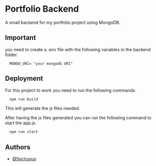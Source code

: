 
# Portfolio Backend

A small backend for my portfolio project using MongoDB.




## Important

you need to create a .env file with the following variables in the backend folder.

```env
  MONGO_URI= "your mongodb URI"
```

## Deployment

For this project to work you need to run the following commands.

```bash
  npm run build
```

This will generate the js files needed.

After having the js files generated you can run the following command to start the app.js.

```bash
  npm run start
```




## Authors

- [@Sectusius](https://www.github.com/Sectusius)

